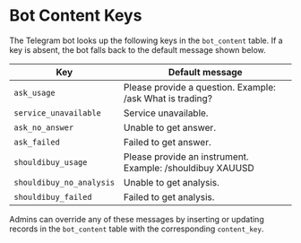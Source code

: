 # Bot Content Keys

The Telegram bot looks up the following keys in the `bot_content` table. If a
key is absent, the bot falls back to the default message shown below.

| Key                      | Default message                                           |
| ------------------------ | --------------------------------------------------------- |
| `ask_usage`              | Please provide a question. Example: /ask What is trading? |
| `service_unavailable`    | Service unavailable.                                      |
| `ask_no_answer`          | Unable to get answer.                                     |
| `ask_failed`             | Failed to get answer.                                     |
| `shouldibuy_usage`       | Please provide an instrument. Example: /shouldibuy XAUUSD |
| `shouldibuy_no_analysis` | Unable to get analysis.                                   |
| `shouldibuy_failed`      | Failed to get analysis.                                   |

Admins can override any of these messages by inserting or updating records in
the `bot_content` table with the corresponding `content_key`.
